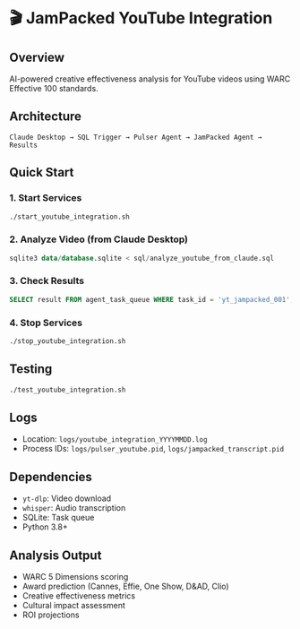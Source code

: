 # 🎬 JamPacked YouTube Integration

## Overview
AI-powered creative effectiveness analysis for YouTube videos using WARC Effective 100 standards.

## Architecture
```
Claude Desktop → SQL Trigger → Pulser Agent → JamPacked Agent → Results
```

## Quick Start

### 1. Start Services
```bash
./start_youtube_integration.sh
```

### 2. Analyze Video (from Claude Desktop)
```sql
sqlite3 data/database.sqlite < sql/analyze_youtube_from_claude.sql
```

### 3. Check Results
```sql
SELECT result FROM agent_task_queue WHERE task_id = 'yt_jampacked_001';
```

### 4. Stop Services
```bash
./stop_youtube_integration.sh
```

## Testing
```bash
./test_youtube_integration.sh
```

## Logs
- Location: `logs/youtube_integration_YYYYMMDD.log`
- Process IDs: `logs/pulser_youtube.pid`, `logs/jampacked_transcript.pid`

## Dependencies
- `yt-dlp`: Video download
- `whisper`: Audio transcription  
- SQLite: Task queue
- Python 3.8+

## Analysis Output
- WARC 5 Dimensions scoring
- Award prediction (Cannes, Effie, One Show, D&AD, Clio)
- Creative effectiveness metrics
- Cultural impact assessment
- ROI projections
